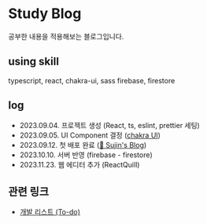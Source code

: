 # Study Blog
공부한 내용을 적용해보는 블로그입니다.

## using skill
typescript, react, chakra-ui, sass
firebase, firestore

## log

- 2023.09.04. 프로젝트 생성 (React, ts, eslint, prettier 세팅)
- 2023.09.05. UI Component 결정 ([chakra UI](https://chakra-ui.com/, "https://chakra-ui.com/"))
- 2023.09.12. 첫 배포 완료 ([🤍 Sujin's Blog](https://ssj5037.github.io/study-blog))
- 2023.10.10. 서버 반영 (firebase - firestore)
- 2023.11.23. 웹 에디터 추가 (ReactQuill)

## 관련 링크
- [개발 리스트 (To-do)](log/todo-list.md)
